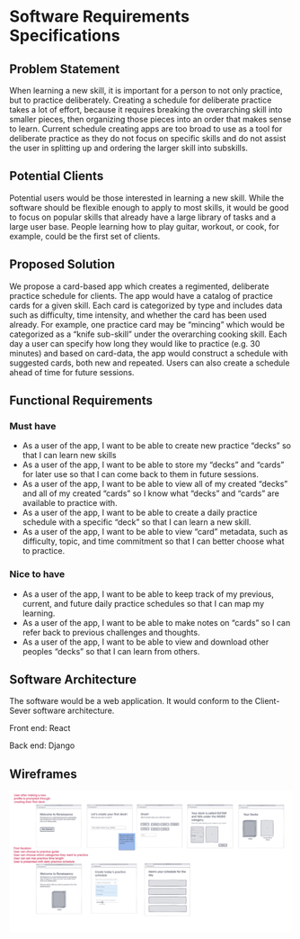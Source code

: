 # Software Requirements Specifications

## Problem Statement 

When learning a new skill, it is important for a person to not only practice, but to practice deliberately. Creating a schedule for deliberate practice takes a lot of effort, because it requires breaking the overarching skill into smaller pieces, then organizing those pieces into an order that makes sense to learn. Current schedule creating apps are too broad to use as a tool for deliberate practice as they do not focus on specific skills and do not assist the user in splitting up and ordering the larger skill into subskills.


## Potential Clients
Potential users would be those interested in learning a new skill. While the software should be flexible enough to apply to most skills, it would be good to focus on popular skills that already have a large library of tasks and a large user base. People learning how to play guitar, workout, or cook, for example, could be the first set of clients. 


## Proposed Solution
We propose a card-based app which creates a regimented, deliberate practice schedule for clients. The app would have a catalog of practice cards for a given skill. Each card is categorized by type and includes data such as difficulty, time intensity, and whether the card has been used already. For example, one practice card may be “mincing” which would be categorized as a “knife sub-skill” under the overarching cooking skill. Each day a user can specify how long they would like to practice (e.g. 30 minutes) and based on card-data, the app would construct a schedule with suggested cards, both new and repeated. Users can also create a schedule ahead of time for future sessions.

## Functional Requirements


### Must have
- As a user of the app, I want to be able to create new practice “decks” so that I can learn new skills
- As a user of the app, I want to be able to store my “decks” and “cards” for later use so that I can come back to them in future sessions.
- As a user of the app, I want to be able to view all of my created “decks” and all of my created “cards” so I know what “decks” and “cards” are available to practice with.
- As a user of the app, I want to be able to create a daily practice schedule with a specific “deck” so that I can learn a new skill.
- As a user of the app, I want to be able to view “card” metadata, such as difficulty, topic, and time commitment so that I can better choose what to practice.


### Nice to have
- As a user of the app, I want to be able to keep track of my previous, current, and future daily practice schedules so that I can map my learning.
- As a user of the app, I want to be able to make notes on “cards” so I can refer back to previous challenges and thoughts.
- As a user of the app, I want to be able to view and download other peoples “decks” so that I can learn from others.


## Software Architecture
The software would be a web application. It would conform to the Client-Sever software architecture.

Front end: React 

Back end: Django

## Wireframes
![](wireframe.png)
